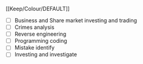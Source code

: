 [[Keep/Colour/DEFAULT]] 

- [ ] Business and Share market investing and trading
- [ ] Crimes analysis
- [ ] Reverse engineering 
- [ ] Programming coding
- [ ] Mistake identify
- [ ] Investing and investigate
